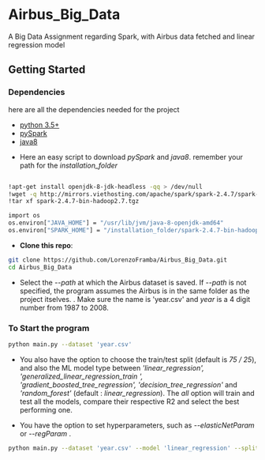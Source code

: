 # Airbus_Big_Data
A Big Data Assignment regarding Spark, with Airbus data fetched and linear regression model  

## Getting Started

### Dependencies

here are all the dependencies needed for the project 
* [python 3.5+](https://www.continuum.io/downloads)
* [pySpark](http://mirrors.viethosting.com/apache/spark/spark-2.4.7/spark-2.4.7-bin-hadoop2.7.tgz)
* [java8](https://www.oracle.com/java/technologies/java8.html)


- Here an easy script to download *pySpark* and *java8*. remember your path for the *installation_folder*
```bash

!apt-get install openjdk-8-jdk-headless -qq > /dev/null
!wget -q http://mirrors.viethosting.com/apache/spark/spark-2.4.7/spark-2.4.7-bin-hadoop2.7.tgz
!tar xf spark-2.4.7-bin-hadoop2.7.tgz

```

```bash
import os
os.environ["JAVA_HOME"] = "/usr/lib/jvm/java-8-openjdk-amd64"
os.environ["SPARK_HOME"] = "/installation_folder/spark-2.4.7-bin-hadoop2.7"
```


- **Clone this repo**:
```bash
git clone https://github.com/LorenzoFramba/Airbus_Big_Data.git
cd Airbus_Big_Data
```

- Select the *--path* at which the Airbus dataset is saved. If *--path* is not specified, the program assumes the Airbus is in the same folder as the project itselves. . Make sure the name is 'year.csv' and *year* is a 4 digit number from 1987 to 2008. 


### To Start the program

```bash
python main.py --dataset 'year.csv' 
```

- You also have the option to choose the train/test split (default is *75 / 25*), and also the ML model type  between *'linear_regression', 'generalized_linear_regression_train ', 'gradient_boosted_tree_regression',  'decision_tree_regression'* and *'random_forest'* (default : *linear_regression*). The *all* option will train and test all the models, compare their respective R2 and select the best performing one.

- You have the option to set hyperparameters, such as *--elasticNetParam* or *--regParam* . 

```bash
python main.py --dataset 'year.csv' --model 'linear_regression' --split_size_train 75
```